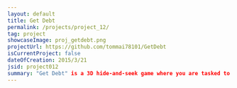 ```yaml
---
layout: default
title: Get Debt
permalink: /projects/project_12/
tag: project
showcaseImage: proj_getdebt.png
projectUrl: https://github.com/tommai78101/GetDebt
isCurrentProject: false
dateOfCreation: 2015/3/21
jsid: project012
summary: "Get Debt" is a 3D hide-and-seek game where you are tasked to capture students running away from you as the debt collector. Uses Unreal Engine 4, written in C++.
---
```


